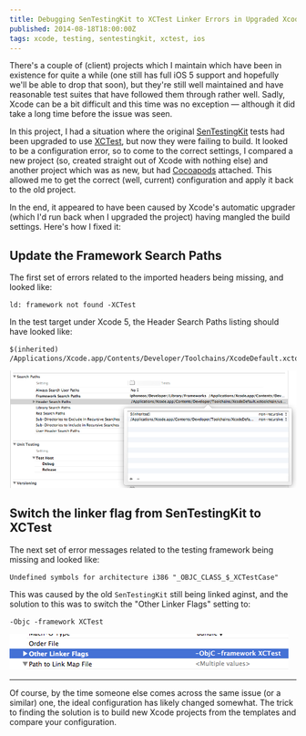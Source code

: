 ```yaml
---
title: Debugging SenTestingKit to XCTest Linker Errors in Upgraded Xcode Projects
published: 2014-08-18T18:00:00Z
tags: xcode, testing, sentestingkit, xctest, ios
---
```


There's a couple of (client) projects which I maintain which have been in
existence for quite a while (one still has full iOS 5 support and hopefully
we'll be able to drop that soon), but they're still well maintained and have
reasonable test suites that have followed them through rather well. Sadly,
Xcode can be a bit difficult and this time was no exception &mdash; although
it did take a long time before the issue was seen.

In this project, I had a situation where the original [SenTestingKit][] tests
had been upgraded to use [XCTest][], but now they were failing to build. It
looked to be a configuration error, so to come to the correct settings, I
compared a new project (so, created straight out of Xcode with nothing else)
and another project which was as new, but had [Cocoapods][] attached. This
allowed me to get the correct (well, current) configuration and apply it back
to the old project.

In the end, it appeared to have been caused by Xcode's automatic upgrader
(which I'd run back when I upgraded the project) having mangled the build
settings. Here's how I fixed it:

## Update the Framework Search Paths

The first set of errors related to the imported headers being missing, and
looked like:

```
ld: framework not found -XCTest
```

In the test target under Xcode 5, the Header Search Paths listing should have
looked like:

```
$(inherited)
/Applications/Xcode.app/Contents/Developer/Toolchains/XcodeDefault.xctoolchain/usr/include
```

![Updated Header Search Paths Listing](/images/upgraded_xcode_project_header_search_paths_listing.png)

## Switch the linker flag from SenTestingKit to XCTest

The next set of error messages related to the testing framework being missing
and looked like:

```
Undefined symbols for architecture i386 "_OBJC_CLASS_$_XCTestCase"
```

This was caused by the old `SenTestingKit` still being linked aginst, and the
solution to this was to switch the "Other Linker Flags" setting to:

```
-Objc -framework XCTest
```

![Updated Project Linker Flags](/images/upgraded_xcode_project_linker_flags.png)

---

Of course, by the time someone else comes across the same issue (or a similar)
one, the ideal configuration has likely changed somewhat. The trick to finding
the solution is to build new Xcode projects from the templates and compare
your configuration.

[SenTestingKit]: http://www.sente.ch/software/ocunit/
[XCTest]: https://developer.apple.com/library/ios/documentation/ToolsLanguages/Conceptual/Xcode_Overview/UnitTestYourApp/UnitTestYourApp.html#//apple_ref/doc/uid/TP40010215-CH21-SW1
[Cocoapods]: http://cocoapods.org
